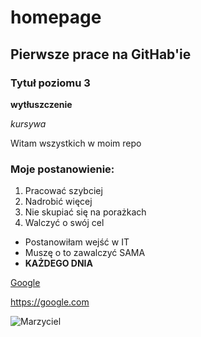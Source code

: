 # homepage

## Pierwsze prace na GitHab'ie

### Tytuł poziomu 3

**wytłuszczenie**

*kursywa*

Witam wszystkich w moim repo

### Moje postanowienie:

1. Pracować szybciej
2. Nadrobić więcej
3. Nie skupiać się na porażkach
4. Walczyć o swój cel

- Postanowiłam wejść w IT
- Muszę o to zawalczyć SAMA
- **KAŻDEGO DNIA**

[Google](https://google.com)

https://google.com

![Marzyciel](https://www.google.com/url?sa=i&url=https%3A%2F%2Ftwitter.com%2Fkrakow_pl%2Fstatus%2F1344999315085918212&psig=AOvVaw3_v9QCzDn1IPe15_8y9tQq&ust=1637142291895000&source=images&cd=vfe&ved=0CAsQjRxqFwoTCOjft7vMnPQCFQAAAAAdAAAAABAJ)
